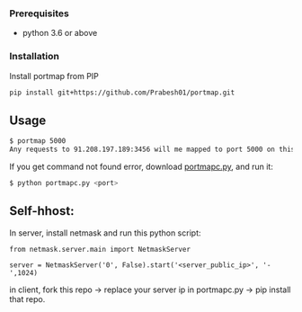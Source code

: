 ### Prerequisites

- python 3.6 or above

### Installation

Install portmap from PIP
```sh
pip install git+https://github.com/Prabesh01/portmap.git
```

## Usage

```sh
$ portmap 5000
Any requests to 91.208.197.189:3456 will me mapped to port 5000 on this computer.
```

If you get command not found error, download [portmapc.py](https://raw.githubusercontent.com/Prabesh01/portmap/refs/heads/main/portmap/portmapc.py), and run it:
```sh
$ python portmapc.py <port>
```
## Self-hhost:

In server, install netmask and run this python script:
```
from netmask.server.main import NetmaskServer

server = NetmaskServer('0', False).start('<server_public_ip>', '-',1024)
```
in client, fork this repo -> replace your server ip in portmapc.py -> pip install that repo.
